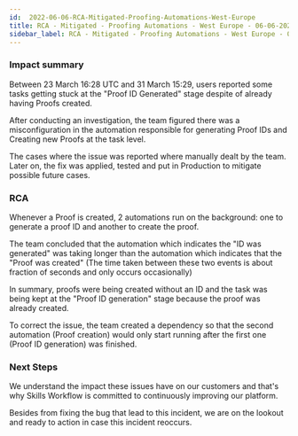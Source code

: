 ```yaml
---
id:  2022-06-06-RCA-Mitigated-Proofing-Automations-West-Europe
title: RCA - Mitigated - Proofing Automations - West Europe - 06-06-2022
sidebar_label: RCA - Mitigated - Proofing Automations - West Europe - 06-06-2022
---
```


### Impact summary

Between 23 March 16:28 UTC and 31 March 15:29, users reported some tasks getting stuck at the "Proof ID Generated" stage despite of already having Proofs created.

After conducting an investigation, the team figured there was a misconfiguration in the automation responsible for generating Proof IDs and Creating new Proofs at the task level.

The cases where the issue was reported where manually dealt by the team. Later on, the fix was applied, tested and put in Production to mitigate possible future cases.

### RCA

Whenever a Proof is created, 2 automations run on the background: one to generate a proof ID and another to create the proof.

The team concluded that the automation which indicates the "ID was generated" was taking longer than the automation which indicates that the "Proof was created" (The time taken between these two events is about fraction of seconds and only occurs occasionally)

In summary, proofs were being created without an ID and the task was being kept at the "Proof ID generation" stage because the proof was already created. 

To correct the issue, the team created a dependency so that the second automation (Proof creation) would only start running after the first one (Proof ID generation) was finished.

### Next Steps

We understand the impact these issues have on our customers and that's why Skills Workflow is committed to continuously improving our platform.

Besides from fixing the bug that lead to this incident, we are on the lookout and ready to action in case this incident reoccurs. 